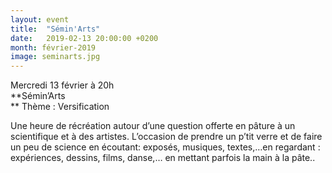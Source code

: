 ```yaml
---
layout: event
title:  "Sémin'Arts"
date:   2019-02-13 20:00:00 +0200
month: février-2019
image: seminarts.jpg
---
```




Mercredi 13 février à 20h  
**Sémin’Arts  
** Thème : Versification

Une heure de récréation autour d’une question offerte en pâture à un scientifique et à des artistes. L’occasion de prendre un p’tit verre et de faire un peu de science en écoutant: exposés, musiques, textes,…en regardant : expériences, dessins, films, danse,… en mettant parfois la main à la pâte..